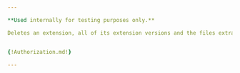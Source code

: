 ```yaml
---

**Used internally for testing purposes only.**

Deletes an extension, all of its extension versions and the files extracted within each version.


{!Authorization.md!}

---
```


